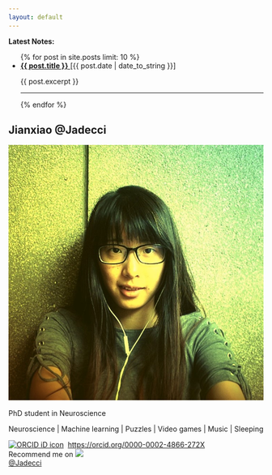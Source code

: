 ```yaml
---
layout: default
---
```


<b>Latest Notes: </b>

<div class="row">
    <div class="leftcolumn">
        <ul class="no-bullets"> 
            {% for post in site.posts limit: 10 %}
            <li>
                <a href="{{ post.url }}"> <b>{{ post.title }}</b> </a>
                [{{ post.date | date_to_string }}]
                <p>{{ post.excerpt }}</p>
                <hr class="dotted">
            </li>
            {% endfor %}
        </ul>
    </div>
    <div class="rightcolumn">
        <div class="card">
            <h2>Jianxiao @Jadecci</h2>
            <img src="/images/profile.jpg">
            <p style="font-size:14px">PhD student in Neuroscience</p>
            <p style="font-size:14px">Neuroscience | Machine learning | Puzzles | Video games | Music | Sleeping</p>
            <div itemscope itemtype="https://schema.org/Person"><a itemprop="sameAs" content="https://orcid.org/0000-0002-4866-272X" href="https://orcid.org/0000-0002-4866-272X" target="orcid.widget" rel="me noopener noreferrer" style="vertical-align:top; font-size:14px"><img src="https://orcid.org/sites/default/files/images/orcid_16x16.png" style="width:1rem;margin-right:.5rem;" alt="ORCID iD icon">https://orcid.org/0000-0002-4866-272X</a></div>
            <div style="font-size:14px">Recommend me on <a href="https://www.winrepo.org/list/1496"><img src="https://www.winrepo.org/static/images/logo_fill_triangles_wb.webp" width="100"></a></div>
            <div><a href="https://twitter.com/Jadecci" style="font-size:14px"><i class="fa fa-twitter"></i> @Jadecci</a></div>
        </div>
    </div>
</div>
